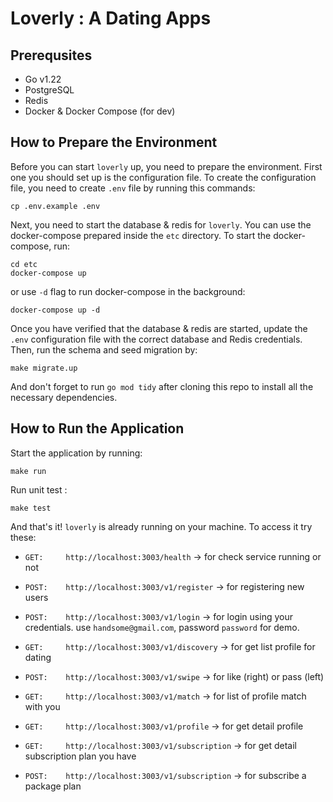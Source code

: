# Loverly : A Dating Apps

## Prerequsites

- Go v1.22
- PostgreSQL
- Redis
- Docker & Docker Compose (for dev)

## How to Prepare the Environment

Before you can start `loverly` up, you need to prepare the environment. First one you should set up is the configuration file. To create the configuration file, you need to create `.env` file by running this commands:

```shell
cp .env.example .env
```

Next, you need to start the database & redis for `loverly`. You can use the docker-compose prepared inside the `etc` directory. To start the docker-compose, run:

```shell
cd etc
docker-compose up
```

or use `-d` flag to run docker-compose in the background:

```shell
docker-compose up -d
```

Once you have verified that the database & redis are started, update the `.env` configuration file with the correct database and Redis credentials. Then, run the schema and seed migration by:

```shell
make migrate.up
```

And don't forget to run `go mod tidy` after cloning this repo to install all the necessary dependencies.

## How to Run the Application

Start the application by running:
  
```shell
make run
```

Run unit test :
```shell
make test
```

And that's it! `loverly` is already running on your machine. To access it try these:

- `GET:     http://localhost:3003/health` -> for check service running or not
- `POST:    http://localhost:3003/v1/register` -> for registering new users
- `POST:    http://localhost:3003/v1/login` -> for login using your credentials. use `handsome@gmail.com`, password `password` for demo.

- `GET:     http://localhost:3003/v1/discovery` -> for get list profile for dating
- `POST:    http://localhost:3003/v1/swipe` -> for like (right) or pass (left)
- `GET:     http://localhost:3003/v1/match` -> for list of profile match with you

- `GET:     http://localhost:3003/v1/profile` -> for get detail profile
- `GET:     http://localhost:3003/v1/subscription` -> for get detail subscription plan you have
- `POST:    http://localhost:3003/v1/subscription` -> for subscribe a package plan